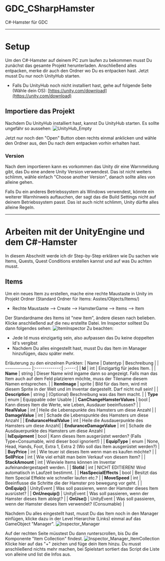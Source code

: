 # GDC_CSharpHamster
C#-Hamster für GDC

***
# Setup
Um den C#-Hamster auf deinem PC zum laufen zu bekommen musst Du zunächst das gesamte Projekt herunterladen. Anschließend alles entpacken, merke dir auch den Ordner wo Du es entpacken hast.
Jetzt musst Du nur noch UnityHub starten.

* Falls Du UnityHub noch nicht installiert hast, gehe auf folgende Seite (Wähle dein OS): [https://unity.com/download](https://unity.com/download)

## Importiere das Projekt
Nachdem Du UnityHub installiert hast, kannst Du UnityHub starten. Es sollte ungefähr so aussehen:
![UnityHub_Empty](https://user-images.githubusercontent.com/103567242/163169324-e12be060-1858-4150-a649-496e57e1288e.png)

Jetzt nur noch den "Open" Button oben rechts einmal anklicken und wähle den Ordner aus, den Du nach dem entpacken vorhin erhalten hast.
### Version
Nach dem importieren kann es vorkommen das Unity dir eine Warnmeldung gibt, das Du eine andere Unity Version verwendest. Das ist nicht weiters schlimm, wähle einfach "Choose another Version", danach sollte alles von alleine gehen.

Falls Du ein anderes Betriebssystem als Windows verwendest, könnte ein weiterer Warnhinweis auftauchen, der sagt das die Build Settings nicht auf deinem Betriebssystem passt. Das ist auch nicht schlimm, Unity dürfte alles alleine Regeln.
***
# Arbeiten mit der UnityEngine und dem C#-Hamster
In diesem Abschnitt werde ich dir Step-by-Step erklären wie Du sachen wie Items, Quests, Quest Conditions erstellen kannst und auf was Du achten musst.
## Items
Um ein neues Item zu erstellen, mache eine rechte Maustaste in Unity im Projekt Ordner (Standard Ordner für Items: Asstes/Objects/Items/)
* Rechte Maustaste --> Create --> HamsterGame --> Items --> Item

Der Standardname des Items ist "new Item", ändere diesen nach belieben. Klicke anschließend auf die neu erstellte Datei. Im Inspector solltest Du dann folgendes sehen: 
![ItemInspector](https://user-images.githubusercontent.com/103567242/163169299-c046baf7-2a35-488b-99ad-867716cf10f9.png)
Zu beachten:
* Jede Id muss einzigartig sein, also aufpassen das Du keine doppelten Id's vergibst
* Nachdem Du  alles eingestellt hast, musst Du das Item im Manager hinzufügen, dazu später mehr.

Erläuterung zu den einzelnen Punkten:
| Name        | Datentyp           | Beschreibung  |
| ------------- |:-------------:| :-----:|
| **Id**      | int | Einzigartig für jedes Item. |
| **Name**      | string      |   Dieser Name wird ingame dann so angezeigt. Falls man das Item auch auf dem Feld platzieren möchte, muss der Tilename diesem Namen entsprechen. |
| **ItemImage** | sprite      |    Bild für das Item, wird mit diesem Sprite in der Welt und im Inventar dargestellt. Darf nicht null sein! |
| **Description**  |   string             |     (Optional) Beschreibung was das Item macht.             |
|  **Type**            |     enum           |     Equippable oder Usable             |
|  **CanChangeHamsterValues**            |     bool           |      Kann dieses Item die Werte, wie Leben, Ausdauer beeinflussen?            |
|  **HealValue**            |   int             |   Heile die Lebenspunkte des Hamsters um diese Anzahl |
|  **DamageValue**           |   int             |   Schade die Lebenspunkte des Hamsters um diese Anzahl |
|  **EnduranceHealValue**            |     int           |  Heile die Ausdauerpunkte des Hamsters um diese Anzahl|
|  **EnduranceDamageValue**            |    int            |     Schade die Ausdauerpunkte des Hamsters um diese Anzahl              |  
| **IsEquipment** | bool | Kann dieses Item ausgerüstet werden? (Falls Type=Consumable, wird dieser bool ignoriert!) |
| **EquipType** | enum | None, Head, Hands, Foot, Extra 1, Extra 2 (Wo soll das Item ausgerüstet werden?) |
| **BuyPrice** | int | Wie teuer ist dieses Item wenn man es kaufen möchte? |
| **SellPrice** | int | Wie viel erhält man beim Verkauf von diesem Item? |
| **StackAmount** | int | Wieviele Items können im Inventar aufeinandergestapelt werden. |
| **SlotId** | int | NICHT EDITIEREN! Wird automatisch in Laufzeit bestimmt. |
| **HasSpecialEffects** | bool | Besitzt das Item Special Effekte wie schneller laufen etc.? |
| **MoveSpeed** | int | Beeinflusse die Schritte die der Hamster pro bewegung vor geht. |
| **OnEquip()** | UnityEvent | Was soll passieren, wenn der Hamster dieses Item ausrüstet? |
| **OnUnequip()** | UnityEvent | Was soll passieren, wenn der Hamster dieses Item ablegt? |
| **OnUse()** | UnityEvent | Was soll passieren, wenn der Hamster dieses Item verwendet? (Consumable) |

Nachdem Du alles eingestellt hast, musst Du das Item noch in den Manager einfügen, klicke dazu in der Level Hierarchie (Links) einmal auf das GameObject "Manager".
![Inspector_Manager](https://user-images.githubusercontent.com/103567242/163173331-612f348c-917a-403f-af0b-900e223f7eb3.png)

Auf der rechten Seite müsstest Du dann runterscrollen, bis Du die Komponente "Item Collection" findest.
![Inspector_Manager_ItemCollection](https://user-images.githubusercontent.com/103567242/163173619-075883dc-703d-4627-8593-da282ee47ebb.png)
Klicke hier auf das "+" zeichen und füge dein Item hinzu. Du musst anschließend nichts mehr machen, bei Spielstart sortiert das Script die Liste von alleine und list die Infos aus.
